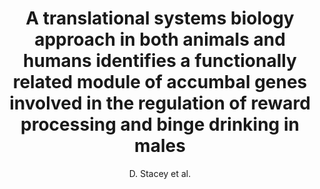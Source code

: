 ---
author: D. Stacey et al.
title: A translational systems biology approach in both animals and humans identifies a functionally related module of accumbal genes involved in the regulation of reward processing and binge drinking in males
journal: Journal of Psychiatry and Neuroscience
year: 2016
type: article
doi: 10.1503/jpn.150138
---